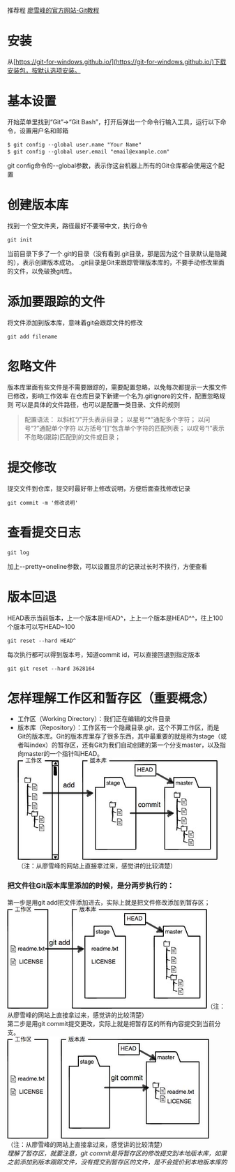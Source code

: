 推荐程 [廖雪峰的官方网站-Git教程](https://www.liaoxuefeng.com/wiki/0013739516305929606dd18361248578c67b8067c8c017b000/00137396287703354d8c6c01c904c7d9ff056ae23da865a000)
# 安装
从[https://git-for-windows.github.io/](https://git-for-windows.github.io/)下载安装包，按默认选项安装。
# 基本设置
开始菜单里找到“Git”->“Git Bash”，打开后弹出一个命令行输入工具，运行以下命令，设置用户名和邮箱
<pre><code>$ git config --global user.name "Your Name"
$ git config --global user.email "email@example.com"</code></pre>
git config命令的--global参数，表示你这台机器上所有的Git仓库都会使用这个配置
# 创建版本库
找到一个空文件夹，路径最好不要带中文，执行命令
<pre><code>git init</code></pre>
当前目录下多了一个.git的目录（没有看到.git目录，那是因为这个目录默认是隐藏的），表示创建版本成功。
.git目录是Git来跟踪管理版本库的，不要手动修改里面的文件，以免破换git库。
# 添加要跟踪的文件
将文件添加到版本库，意味着git会跟踪文件的修改
<pre><code>git add filename</code></pre>
# 忽略文件
版本库里面有些文件是不需要跟踪的，需要配置忽略，以免每次都提示一大推文件已修改，影响工作效率
在仓库目录下新建一个名为.gitignore的文件，配置忽略规则
可以是具体的文件路径，也可以是配置一类目录、文件的规则
> 配置语法：
以斜杠“/”开头表示目录；
以星号“*”通配多个字符；
以问号“?”通配单个字符
以方括号“[]”包含单个字符的匹配列表；
以叹号“!”表示不忽略(跟踪)匹配到的文件或目录；
# 提交修改
提交文件到仓库，提交时最好带上修改说明，方便后面查找修改记录
<pre><code>git commit -m '修改说明'</code></pre>
# 查看提交日志
<pre><code>git log</code></pre>
加上--pretty=oneline参数，可以设置显示的记录过长时不换行，方便查看
# 版本回退
HEAD表示当前版本，上一个版本是HEAD^，上上一个版本是HEAD^^，往上100个版本可以写HEAD~100
<pre><code>git reset --hard HEAD^</code></pre>
每次执行都可以得到版本号，知道commit id，可以直接回退到指定版本
<pre><code>git git reset --hard 3628164</code></pre>
# 怎样理解工作区和暂存区（重要概念）
+ 工作区（Working Directory）：我们正在编辑的文件目录
+ 版本库（Repository）：工作区有一个隐藏目录.git，这个不算工作区，而是Git的版本库。Git的版本库里存了很多东西，其中最重要的就是称为stage（或者叫index）的暂存区，还有Git为我们自动创建的第一个分支master，以及指向master的一个指针叫HEAD。<br/>
![Alt 工作区与版本库](../assert/img/git.jpg)（注：从廖雪峰的网站上直接拿过来，感觉讲的比较清楚）<br/>
### 把文件往Git版本库里添加的时候，是分两步执行的：
第一步是用git add把文件添加进去，实际上就是把文件修改添加到暂存区；<br/>
![Alt 工作区与版本库](../assert/img/git-add.jpg)（注：从廖雪峰的网站上直接拿过来，感觉讲的比较清楚）<br/>
第二步是用git commit提交更改，实际上就是把暂存区的所有内容提交到当前分支。<br/>
![Alt 工作区与版本库](../assert/img/git-commit.jpg)（注：从廖雪峰的网站上直接拿过来，感觉讲的比较清楚）<br/>
*理解了暂存区，就要注意，git commit是将暂存区的修改提交到本地版本库，如果之前添加到版本跟踪文件，没有提交到暂存区的文件，是不会提价到本地版本库的*
